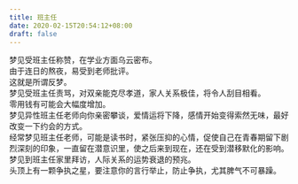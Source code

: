 ```yaml
---
title: 班主任
date: 2020-02-15T20:54:12+08:00
draft: false
---
```


梦见受班主任称赞，在学业方面乌云密布。<br>
由于连日的熬夜，易受到老师批评。<br>
这就是所谓反梦。<br>
梦见受班主任责骂，对双亲能克尽孝道，家人关系极佳，将令人刮目相看。<br>
零用钱有可能会大幅度增加。<br>
梦见异性班主任老师向你亲密攀谈，爱情运将下降，感情开始变得索然无味，最好改变一下约会的方式。<br>
经常梦见班主任老师，可能是读书时，紧张压抑的心情，促使自己在青春期留下剧烈深刻的印象，一直留在潜意识里，使之后来到现在，还在受到潜移默化的影响。<br>
梦见到班主任家里拜访，人际关系的运势衰退的预兆。<br>
头顶上有一颗争执之星，要注意你的言行举止，防止争执，尤其脾气不可暴躁。<br>
